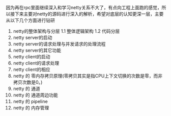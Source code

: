 
因为再在rpc里面继续深入和学习netty关系不大了，有点向工程上面跑的感觉，所以接下来主要对netty的源码进行深入的解析，希望对底层的认知更深一层，主要从以下几个方面进行钻研

1. netty的整体架构与分层
1.1 整体逻辑架构
1.2 代码分层
2. netty server的启动
3. netty server的请求处理与并发请求的处理流程
4. netty server的其它功能
5. netty client的启动
6. netty client的请求处理
7. netty client的相应
8. netty 的 零内存拷贝原理(零拷贝其实是指CPU上下文切换的次数是零，而非拷贝次数是0。)
9. netty 的 通道
10. netty 的 通道周边功能
11. netty 的 pipeline
12. netty 的 内存管理